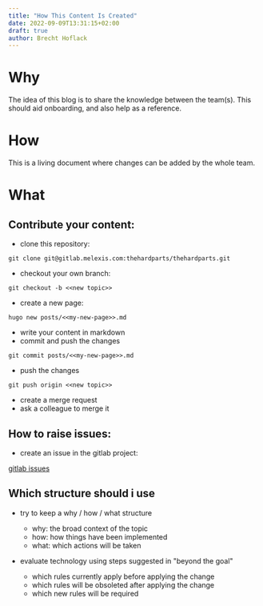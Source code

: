 ```yaml
---
title: "How This Content Is Created"
date: 2022-09-09T13:31:15+02:00
draft: true
author: Brecht Hoflack
---
```


# Why
The idea of this blog is to share the knowledge between the team(s).
This should aid onboarding, and also help as a reference.

# How
This is a living document where changes can be added by the whole team.

# What

## Contribute your content:

- clone this repository:

```git clone git@gitlab.melexis.com:thehardparts/thehardparts.git```
- checkout your own branch:

```git checkout -b <<new topic>>```
- create a new page:

```hugo new posts/<<my-new-page>>.md```
- write your content in markdown
- commit and push the changes

```git commit posts/<<my-new-page>>.md```
- push the changes

```git push origin <<new topic>>```
- create a merge request
- ask a colleague to merge it

## How to raise issues:
- create an issue in the gitlab project:

[gitlab issues](https://gitlab.melexis.com/thehardparts/thehardparts/-/issues)

## Which structure should i use
- try to keep a why / how / what structure
  - why: the broad context of the topic
  - how: how things have been implemented
  - what: which actions will be taken

- evaluate technology using steps suggested in "beyond the goal"
  - which rules currently apply before applying the change
  - which rules will be obsoleted after applying the change
  - which new rules will be required
